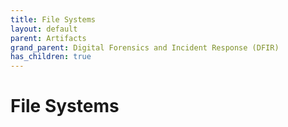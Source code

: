 ```yaml
---
title: File Systems
layout: default
parent: Artifacts
grand_parent: Digital Forensics and Incident Response (DFIR)
has_children: true
---
```


# File Systems